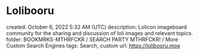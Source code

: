 # Lolibooru

created: October 6, 2022 5:32 AM (UTC)
description: Lolicon imageboard community for the sharing and discussion of loli images and relevant topics.
folder: BOOKMRKS-MTHRFCKR / SEARCH PARTY MTHRFCKR! / More Custom Search Engines
tags: Search, custom
url: https://lolibooru.moe